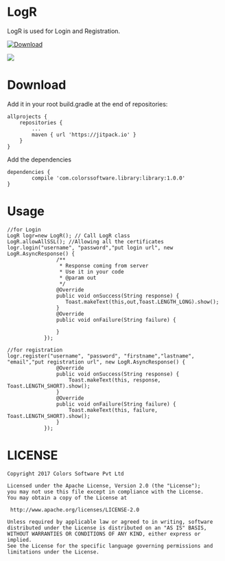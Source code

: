# LogR
LogR is used for Login and Registration.

[ ![Download](https://api.bintray.com/packages/braj24/maven/LogR/images/download.svg) ](https://bintray.com/braj24/maven/LogR/_latestVersion)

[![](https://jitpack.io/v/ColorsSoftwarePvtLtd/Framework-Android.svg)](https://jitpack.io/#ColorsSoftwarePvtLtd/Framework-Android)

# Download

Add it in your root build.gradle at the end of repositories:

	allprojects {
		repositories {
			...
			maven { url 'https://jitpack.io' }
		}
	}

Add the dependencies

	dependencies {
	        compile 'com.colorssoftware.library:library:1.0.0'
	}

# Usage


    //for Login
    LogR logr=new LogR(); // Call LogR class
    LogR.allowAllSSL(); //Allowing all the certificates
    logr.login("username", "password","put login url", new LogR.AsyncResponse() {
                    /**
                     * Response coming from server
                     * Use it in your code
                     * @param out
                     */
                    @Override
                    public void onSuccess(String response) {
                       Toast.makeText(this,out,Toast.LENGTH_LONG).show();
                    }
                    @Override
                    public void onFailure(String failure) {

                    }
                });
		
    //for registration	
    logr.register("username", "password", "firstname","lastname", "email","put registration url", new LogR.AsyncResponse() {
                    @Override
                    public void onSuccess(String response) {
                        Toast.makeText(this, response, Toast.LENGTH_SHORT).show();
                    }
                    @Override
                    public void onFailure(String failure) {
                        Toast.makeText(this, failure, Toast.LENGTH_SHORT).show();
                    }
                });
		
# LICENSE
    Copyright 2017 Colors Software Pvt Ltd

    Licensed under the Apache License, Version 2.0 (the "License");
    you may not use this file except in compliance with the License.
    You may obtain a copy of the License at

     http://www.apache.org/licenses/LICENSE-2.0

    Unless required by applicable law or agreed to in writing, software
    distributed under the License is distributed on an "AS IS" BASIS,
    WITHOUT WARRANTIES OR CONDITIONS OF ANY KIND, either express or implied.
    See the License for the specific language governing permissions and
    limitations under the License.
		
